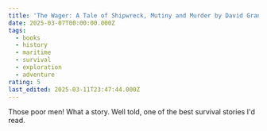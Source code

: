 ```yaml
---
title: 'The Wager: A Tale of Shipwreck, Mutiny and Murder by David Grann'
date: 2025-03-07T00:00:00.000Z
tags:
  - books
  - history
  - maritime
  - survival
  - exploration
  - adventure
rating: 5
last_edited: 2025-03-11T23:47:44.000Z
---
```

Those poor men! What a story. Well told, one of the best survival stories I'd read.
